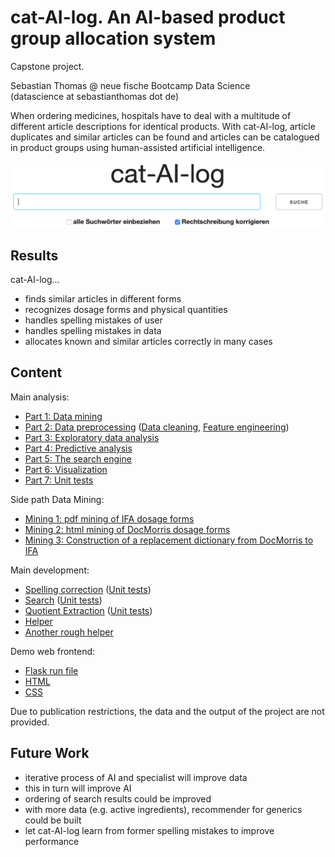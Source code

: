 # cat-AI-log. An AI-based product group allocation system

Capstone project.

Sebastian Thomas @ neue fische Bootcamp Data Science<br />
(datascience at sebastianthomas dot de)

When ordering medicines, hospitals have to deal with a multitude of different article descriptions for identical products. With cat-AI-log, article duplicates and similar articles can be found and articles can be catalogued in product groups using human-assisted artificial intelligence.

![cat-AI-log presentation][image]

[image]: cat-AI-log.png "cat-AI-log presentation"


## Results

cat-AI-log...
- finds similar articles in different forms
- recognizes dosage forms and physical quantities
- handles spelling mistakes of user
- handles spelling mistakes in data
- allocates known and similar articles correctly in many cases


## Content

Main analysis:
- [Part 1: Data mining](cat-AI-log_1_data_mining.ipynb)
- [Part 2: Data preprocessing](cat-AI-log_2_data_preprocessing.ipynb) ([Data cleaning](transformer/cleaning.py), [Feature engineering](transformer/feature_engineering.py))
- [Part 3: Exploratory data analysis](cat-AI-log_3_exploratory_data_analysis.ipynb)
- [Part 4: Predictive analysis](cat-AI-log_4_predictive_analysis.ipynb)
- [Part 5: The search engine](cat-AI-log_5_search_engine.ipynb)
- [Part 6: Visualization](cat-AI-log_6_visualization.ipynb)
- [Part 7: Unit tests](cat-AI-log_7_unit_tests.ipynb)

Side path Data Mining:
- [Mining 1: pdf mining of IFA dosage forms](mining/cat-AI-log_mining_1_ifa_dosage_forms.ipynb)
- [Mining 2: html mining of DocMorris dosage forms](mining/cat-AI-log_mining_2_docmorris_dosage_forms.ipynb)
- [Mining 3: Construction of a replacement dictionary from DocMorris to IFA](mining/cat-AI-log_mining_3_replacement_docmorris_ifa.ipynb)

Main development:
- [Spelling correction](modules/spelling_correction.py) ([Unit tests](tests/tests_quotient_extraction.py))
- [Search](modules/search.py) ([Unit tests](tests/tests_search.py))
- [Quotient Extraction](modules/quotient_extraction.py) ([Unit tests](tests/tests_quotient_extraction.py))
- [Helper](modules/ds.py)
- [Another rough helper](modules/ds_rough.py)

Demo web frontend:
- [Flask run file](web/run.py)
- [HTML](web/templates/index.html)
- [CSS](web/static/style.css)

Due to publication restrictions, the data and the output of the project are not provided.


## Future Work

- iterative process of AI and specialist will improve data
- this in turn will improve AI
- ordering of search results could be improved
- with more data (e.g. active ingredients), recommender for generics could be built
- let cat-AI-log learn from former spelling mistakes to improve performance

